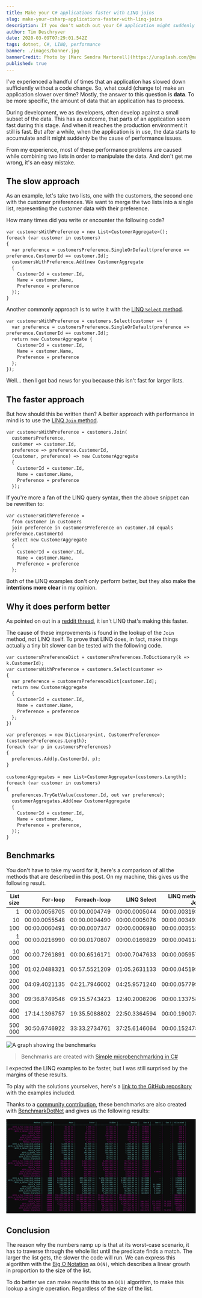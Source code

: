 ```yaml
---
title: Make your C# applications faster with LINQ joins
slug: make-your-csharp-applications-faster-with-linq-joins
description: If you don't watch out your C# application might suddenly perform badly. As a solution, we can limit the number of operations with a LINQ Join.
author: Tim Deschryver
date: 2020-03-09T07:29:01.542Z
tags: dotnet, C#, LINQ, performance
banner: ./images/banner.jpg
bannerCredit: Photo by [Marc Sendra Martorell](https://unsplash.com/@marcsm) on [Unsplash](https://unsplash.com)
published: true
---
```


I've experienced a handful of times that an application has slowed down sufficiently without a code change.
So, what could (change to) make an application slower over time?
Mostly, the answer to this question is **data**.
To be more specific, the amount of data that an application has to process.

During development, we as developers, often develop against a small subset of the data.
This has as outcome, that parts of an application seem fast during this stage.
And when it reaches the production environment it still is fast.
But after a while, when the application is in use, the data starts to accumulate and it might suddenly be the cause of performance issues.

From my experience, most of these performance problems are caused while combining two lists in order to manipulate the data.
And don't get me wrong, it's an easy mistake.

## The slow approach

As an example, let's take two lists, one with the customers, the second one with the customer preferences.
We want to merge the two lists into a single list, representing the customer data with their preference.

How many times did you write or encounter the following code?

```cs:Foreach-loop
var customersWithPreference = new List<CustomerAggregate>();
foreach (var customer in customers)
{
  var preference = customersPreference.SingleOrDefault(preference => preference.CustomerId == customer.Id);
  customersWithPreference.Add(new CustomerAggregate
  {
    CustomerId = customer.Id,
    Name = customer.Name,
    Preference = preference
  });
}
```

Another commonly approach is to write it with the [LINQ `Select` method](https://docs.microsoft.com/en-us/dotnet/api/system.linq.enumerable.select?view=netstandard-2.1).

```cs:LINQ Select
var customersWithPreference = customers.Select(customer => {
  var preference = customersPreference.SingleOrDefault(preference => preference.CustomerId == customer.Id);
  return new CustomerAggregate {
    CustomerId = customer.Id,
    Name = customer.Name,
    Preference = preference
  };
});
```

Well... then I got bad news for you because this isn't fast for larger lists.

## The faster approach

But how should this be written then?
A better approach with performance in mind is to use the [LINQ `Join` method](https://docs.microsoft.com/en-us/dotnet/api/system.linq.enumerable.join?view=netstandard-2.1).

```cs:LINQ method Join
var customersWithPreference = customers.Join(
  customersPreference,
  customer => customer.Id,
  preference => preference.CustomerId,
  (customer, preference) => new CustomerAggregate
  {
    CustomerId = customer.Id,
    Name = customer.Name,
    Preference = preference
  });
```

If you're more a fan of the LINQ query syntax, then the above snippet can be rewritten to:

```cs:LINQ query Join
var customersWithPreference =
  from customer in customers
  join preference in customersPreference on customer.Id equals preference.CustomerId
  select new CustomerAggregate
  {
    CustomerId = customer.Id,
    Name = customer.Name,
    Preference = preference
  };
```

Both of the LINQ examples don't only perform better, but they also make the **intentions more clear** in my opinion.

## Why it does perform better

As pointed on out in a [reddit thread](https://www.reddit.com/r/csharp/comments/ffshqo/make_your_csharp_applications_faster_with_linq/), it isn't LINQ that's making this faster.

The cause of these improvements is found in the lookup of the `Join` method, not LINQ itself.
To prove that LINQ does, in fact, make things actually a tiny bit slower can be tested with the following code.

```cs:Dictionary
var customersPreferenceDict = customersPreferences.ToDictionary(k => k.CustomerId);
var customersWithPreference = customers.Select(customer =>
{
  var preference = customersPreferenceDict[customer.Id];
  return new CustomerAggregate
  {
    CustomerId = customer.Id,
    Name = customer.Name,
    Preference = preference
  };
})
```

```cs:Manual iteration
var preferences = new Dictionary<int, CustomerPreference>(customersPreferences.Length);
foreach (var p in customersPreferences)
{
  preferences.Add(p.CustomerId, p);
}

customerAggregates = new List<CustomerAggregate>(customers.Length);
foreach (var customer in customers)
{
  preferences.TryGetValue(customer.Id, out var preference);
  customerAggregates.Add(new CustomerAggregate
  {
    CustomerId = customer.Id,
    Name = customer.Name,
    Preference = preference,
  });
}
```

## Benchmarks

You don't have to take my word for it, here's a comparison of all the methods that are described in this post.
On my machine, this gives us the following result.

| List size |      For-loop |  Foreach-loop |   LINQ Select | LINQ method Join | LINQ query Join |    Dictionary | Prefilled Dictionary | Manual iteration |
| --------: | ------------: | ------------: | ------------: | ---------------: | --------------: | ------------: | -------------------: | ---------------: |
|         1 | 00:00.0056705 | 00:00.0004749 | 00:00.0005044 |    00:00.0031932 |   00:00.0003097 | 00:00.0005084 |        00:00.0001750 |         .0057285 |
|        10 | 00:00.0055548 | 00:00.0004490 | 00:00.0005076 |    00:00.0034938 |   00:00.0002472 | 00:00.0004444 |        00:00.0001647 |         .0063443 |
|       100 | 00:00.0060491 | 00:00.0007347 | 00:00.0006980 |    00:00.0035554 |   00:00.0010058 | 00:00.0004902 |        00:00.0001806 |         .0079778 |
|     1 000 | 00:00.0216990 | 00:00.0170807 | 00:00.0169829 |    00:00.0041184 |   00:00.0010638 | 00:00.0006651 |        00:00.0002220 |         .0067956 |
|    10 000 | 00:00.7261891 | 00:00.6516171 | 00:00.7047633 |    00:00.0059576 |   00:00.0017884 | 00:00.0010040 |        00:00.0008011 |         .0092210 |
|   100 000 | 01:02.0488321 | 00:57.5521209 | 01:05.2631133 |    00:00.0451954 |   00:00.0366773 | 00:00.0091225 |        00:00.0079996 |         .0131450 |
|   200 000 | 04:09.4021135 | 04:21.7946002 | 04:25.9571240 |    00:00.0577996 |   00:00.0551096 | 00:00.0221926 |        00:00.0217287 |         .0202470 |
|   300 000 | 09:36.8749546 | 09:15.5743423 | 12:40.2008206 |    00:00.1337581 |   00:00.1380703 | 00:00.0269653 |        00:00.0286574 |         .0213501 |
|   400 000 | 17:14.1396757 | 19:35.5088802 | 22:50.3364594 |    00:00.1900785 |   00:00.1508965 | 00:00.0426907 |        00:00.0424060 |         .0376827 |
|   500 000 | 30:50.6746922 | 33:33.2734761 | 37:25.6146064 |    00:00.1524784 |   00:00.1470995 | 00:00.0586161 |        00:00.0571202 |         .0489719 |

![A graph showing the benchmarks](./images/graph.png)

> Benchmarks are created with [Simple microbenchmarking in C#](https://jonskeet.uk/csharp/benchmark.html)

I expected the LINQ examples to be faster, but I was still surprised by the margins of these results.

To play with the solutions yourselves, here's a [link to the GitHub repository](https://github.com/timdeschryver/csharp-benchmarks) with the examples included.

Thanks to a [community contribution](https://github.com/timdeschryver/csharp-benchmarks/commit/e4026d705863472e9708f16c2f44cae24bffd69e), these benchmarks are also created with [BenchmarkDotNet](https://github.com/dotnet/BenchmarkDotNet) and gives us the following results:

![Benchmark of the different implementations](./images/benchmark.png)

## Conclusion

The reason why the numbers ramp up is that at its worst-case scenario, it has to traverse through the whole list until the predicate finds a match.
The larger the list gets, the slower the code will run.
We can express this algorithm with the [Big O Notation](https://en.wikipedia.org/wiki/Big_O_notation) as `O(N)`, which describes a linear growth in proportion to the size of the list.

To do better we can make rewrite this to an `O(1)` algorithm, to make this lookup a single operation. Regardless of the size of the list.
